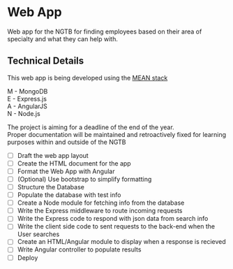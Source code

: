 # Web App
Web app for the NGTB for finding employees based on their area of specialty and what they can help with.
## Technical Details
This web app is being developed using the [MEAN stack](https://en.wikipedia.org/wiki/MEAN_(software_bundle))

M - MongoDB  
E - Express.js  
A - AngularJS  
N - Node.js  

The project is aiming for a deadline of the end of the year.  
Proper documentation will be maintained and retroactively fixed for learning purposes within and outside of the NGTB  
- [ ] Draft the web app layout  
- [ ] Create the HTML document for the app  
- [ ] Format the Web App with Angular
- [ ] \(Optional) Use bootstrap to simplify formatting
- [ ] Structure the Database  
- [ ] Populate the database with test info  
- [ ] Create a Node module for fetching info from the database
- [ ] Write the Express middleware to route incoming requests 
- [ ] Write the Express code to respond with json data from search info
- [ ] Write the client side code to sent requests to the back-end when the User searches
- [ ] Create an HTML/Angular module to display when a response is recieved
- [ ] Write Angular controller to populate results
- [ ] Deploy
